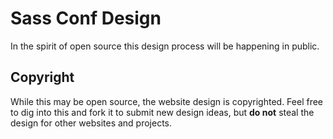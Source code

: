 # Sass Conf Design

In the spirit of open source this design process will be happening in public.

## Copyright

While this may be open source, the website design is copyrighted. Feel free to dig into this and fork it to submit new design ideas, but **do not** steal the design for other websites and projects.
